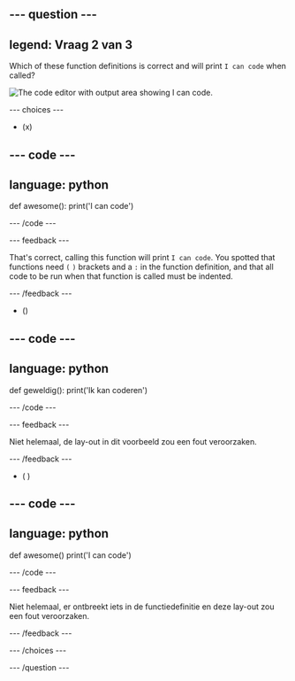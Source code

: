 ## --- question ---

## legend: Vraag 2 van 3

Which of these function definitions is correct and will print `I can code` when called?

![The code editor with output area showing I can code.](images/quiz2.png)

\--- choices ---

- (x)

## --- code ---

## language: python

def awesome():
print('I can code')

\--- /code ---

\--- feedback ---

That's correct, calling this function will print `I can code`. You spotted that functions need `(` `)` brackets and a `:` in the function definition, and that all code to be run when that function is called must be indented.

\--- /feedback ---

- ()

## --- code ---

## language: python

def geweldig():
print('Ik kan coderen')

\--- /code ---

\--- feedback ---

Niet helemaal, de lay-out in dit voorbeeld zou een fout veroorzaken.

\--- /feedback ---

- ( )

## --- code ---

## language: python

def awesome()
print('I can code')

\--- /code ---

\--- feedback ---

Niet helemaal, er ontbreekt iets in de functiedefinitie en deze lay-out zou een fout veroorzaken.

\--- /feedback ---

\--- /choices ---

\--- /question ---
